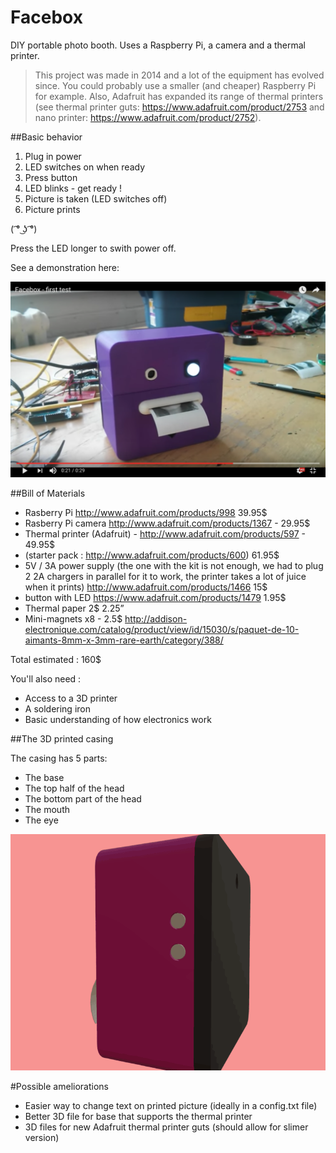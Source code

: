 # Facebox

DIY portable photo booth. 
Uses a Raspberry Pi, a camera and a thermal printer. 

> This project was made in 2014 and a lot of the equipment has evolved since. You could probably use a smaller (and cheaper) Raspberry Pi for example. Also, Adafruit has expanded its range of thermal printers (see thermal printer guts: https://www.adafruit.com/product/2753 and nano printer: https://www.adafruit.com/product/2752). 

##Basic behavior 

1. Plug in power 
2. LED switches on when ready 
3. Press button 
4. LED blinks - get ready ! 
5. Picture is taken (LED switches off) 
6. Picture prints 

( ͡° ͜ʖ ͡°)

Press the LED longer to swith power off. 

See a demonstration here: 

[![ScreenShot](/assets/images/facebox_vid_cap.png)](https://youtu.be/IuZUDrAImiY)

##Bill of Materials 

- Rasberry Pi http://www.adafruit.com/products/998 39.95$
- Rasberry Pi camera http://www.adafruit.com/products/1367 - 29.95$
- Thermal printer (Adafruit) - http://www.adafruit.com/products/597 - 49.95$ 
- (starter pack : http://www.adafruit.com/products/600) 61.95$ 
- 5V / 3A power supply (the one with the kit is not enough, we had to plug 2 2A chargers in parallel for it to work, the printer takes a lot of juice when it prints) http://www.adafruit.com/products/1466 15$ 
- button with LED https://www.adafruit.com/products/1479 1.95$
- Thermal paper 2$ 2.25” 
- Mini-magnets x8 - 2.5$ http://addison-electronique.com/catalog/product/view/id/15030/s/paquet-de-10-aimants-8mm-x-3mm-rare-earth/category/388/ 

Total estimated : 160$ 

You'll also need : 

- Access to a 3D printer 
- A soldering iron 
- Basic understanding of how electronics work 

##The 3D printed casing 

The casing has 5 parts: 

- The base 
- The top half of the head 
- The bottom part of the head 
- The mouth 
- The eye 

![Looped GIF](/assets/images/Facebox_loop.gif)

#Possible ameliorations 

- Easier way to change text on printed picture (ideally in a config.txt file) 
- Better 3D file for base that supports the thermal printer 
- 3D files for new Adafruit thermal printer guts (should allow for slimer version) 
